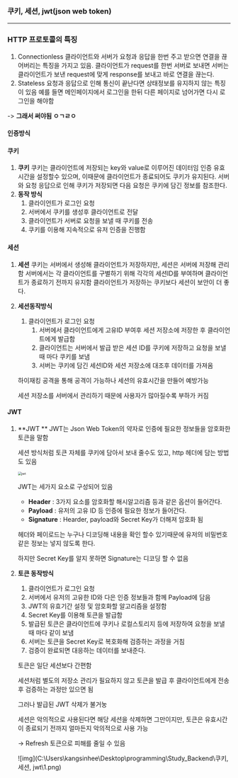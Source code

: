 ### 쿠키, 세션, jwt(json web token)

----

### HTTP 프로토콜의 특징

1. Connectionless
   클라이언트와 서버가 요청과 응답을 한번 주고 받으면 연결을 끊어버리는 특징을 가지고 있음. 
   클라이언트가 request를 한번 서버로 보내면 서버는 클라이언트가 보낸 request에 맞게 response를 보내고 바로 연결을 끊는다.
2. Stateless
   요청과 응답으로 인해 통신이 끝난다면 상태정보를 유지하지 않는 특징이 있음
   예를 들면 메인페이지에서 로그인을 한뒤 다른 페이지로 넘어가면 다시 로그인을 해야함

-> **그래서 써야됨 ㅇㄱㄹㅇ**



#### 인증방식

#### 쿠키

1. **쿠키**
   쿠키는 클라이언트에 저장되는 key와 value로 이루어진 데이터임
   인증 유효시간을 설정할수 있으며, 이때문에 클라이언트가 종료되어도 쿠키가 유지된다.
   서버와 요청 응답으로 인해 쿠키가 저장되면 다음 요청은 쿠키에 담긴 정보를 참조한다.
2. **동작 방식**
   1. 클라이언트가 로그인 요청
   2. 서버에서 쿠키를 생성후 클라이언트로 전달
   3. 클라이언트가 서버로 요청을 보낼 때 쿠키를 전송
   4. 쿠키를 이용해 지속적으로 유저 인증을 진행함

#### 세션

1. **세션**
   쿠키는 서버에서 생성해 클라이언트가 저장하지만, 세션은 서버에 저장해 관리함
   서버에서는 각 클라이언트를 구별하기 위해 각각의 세션ID를 부여하며 클라이언트가 종료하기 전까지 유지함 
   클라이언트가 저장하는 쿠키보다 세션이 보안이 더 좋다.

2. **세션동작방식**

   1. 클라이언트가 로그인 요청
      1. 서버에서 클라이언트에게 고유ID 부여후 세션 저장소에 저장한 후 클라이언트에게 발급함
      2. 클라이언트는 서버에서 발급 받은 세션 ID를 쿠키에 저장하고 요청을 보낼때 마다 쿠키를 보냄
      3. 서버는 쿠키에 담긴 세션ID와 세션 저장소에 대조후 데이터를 가져옴

    하이재킹 공격을 통해 공격이 가능하나 세션의 유효시간을 만들어 예방가능

    세션 저장소를 서버에서 관리하기 때문에 사용자가 많아질수록 부하가 커짐

#### JWT

 1. **JWT **
    JWT는 Json Web Token의 약자로 인증에 필요한 정보들을 암호화한 토큰을 말함

    세션 방식처럼 토큰 자체를 쿠키에 담아서 보내 줄수도 있고, http 헤더에 담는 방법도 있음

    <img src="https://velopert.com/wp-content/uploads/2016/12/jwt.png" alt="jwt" style="zoom: 50%;" />

    JWT는 세가지 요소로 구성되어 있음

    * **Header** : 3가지 요소를 암호화할 해시알고리즘 등과 같은 옵션이 들어간다.
    * **Payload** : 유저의 고유 ID 등 인증에 필요한 정보가 들어간다.
    * **Signature** : Hearder, payload와 Secret Key가 더해져 암호화 됨

    헤더와 페이로드는 누구나 디코딩해 내용을 확인 할수 있기때문에 유저의 비밀번호 같은 정보는 넣지 않도록 한다.

    하지만 Secret Key를 알지 못하면 Signature는 디코딩 할 수 없음

2. **토큰 동작방식**

   1. 클라이언트가 로그인 요청
   2. 서버에서 유저의 고유한 ID와 다은 인증 정보들과 함께 Payload에 담음
   3. JWT의 유효기간 설정 및 암호화할 알고리즘을 설정함
   4. Secret Key를 이용해 토큰을 발급함
   5. 발급된 토큰은 클라이언트에 쿠키나 로컬스토리지 등에 저장하여 요청을 보낼때 마다 같이 보냄
   6. 서버는 토큰을 Secret Key로 복호화해 검증하는 과정을 거침
   7. 검증이 완료되면 대응하는 데이터를 보내준다.

   토큰은 일단 세션보다 간편함

   세션처럼 별도의 저장소 관리가 필요하지 않고 토큰을 발급 후 클라이언트에게 전송 후 검증하는 과정만 있으면 됨

   그러나 발급된 JWT 삭제가 불거눙

   세션은 악의적으로 사용된다면 해당 세션을 삭제하면 그만이지만, 토큰은 유효시간이 종료되기 전까지 얼마든지 악의적으로 사용 가능

   -> Refresh 토큰으로 피해를 줄일 수 있음

   ![img](C:\Users\kangsinhee\Desktop\programming\Study_Backend\쿠키, 세션, jwt\1.png)

   

   



